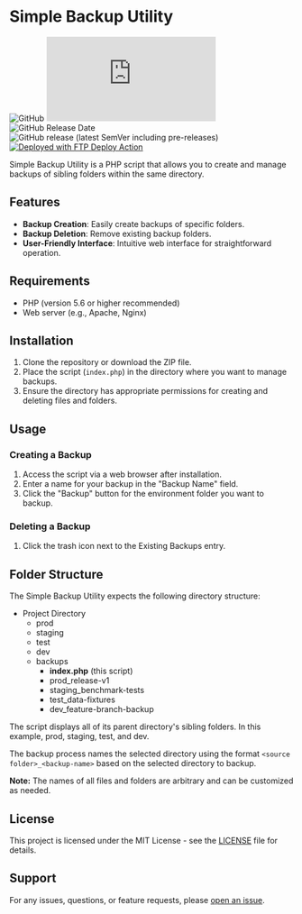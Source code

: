 # Simple Backup Utility
![GitHub](https://img.shields.io/github/license/dynamiccookies/Simple-Backup-Utility?style=for-the-badge "License")
![GitHub file size in bytes](https://img.shields.io/github/size/dynamiccookies/Simple-Backup-Utility/index.php?style=for-the-badge)
![GitHub Release Date](https://img.shields.io/github/release-date/dynamiccookies/Simple-Backup-Utility?style=for-the-badge "Release Date")
![GitHub release (latest SemVer including pre-releases)](https://img.shields.io/github/v/release/dynamiccookies/Simple-Backup-Utility?display_name=tag&include_prereleases&sort=semver&style=for-the-badge "Release Version")
[<img alt="Deployed with FTP Deploy Action" src="https://img.shields.io/badge/Deployed With-FTP DEPLOY ACTION-%3CCOLOR%3E?style=for-the-badge&color=0077b6">](https://github.com/SamKirkland/FTP-Deploy-Action)

Simple Backup Utility is a PHP script that allows you to create and manage backups of sibling folders within the same directory.

## Features

- **Backup Creation**: Easily create backups of specific folders.
- **Backup Deletion**: Remove existing backup folders.
- **User-Friendly Interface**: Intuitive web interface for straightforward operation.

## Requirements

- PHP (version 5.6 or higher recommended)
- Web server (e.g., Apache, Nginx)

## Installation

1. Clone the repository or download the ZIP file.
2. Place the script (`index.php`) in the directory where you want to manage backups.
3. Ensure the directory has appropriate permissions for creating and deleting files and folders.

## Usage

### Creating a Backup

1. Access the script via a web browser after installation.
2. Enter a name for your backup in the "Backup Name" field.
3. Click the "Backup" button for the environment folder you want to backup.

### Deleting a Backup

1. Click the trash icon next to the Existing Backups entry.


## Folder Structure

The Simple Backup Utility expects the following directory structure:
- Project Directory
  - prod
  - staging
  - test
  - dev
  - backups
    - **index.php** (this script)
    - prod_release-v1
    - staging_benchmark-tests
    - test_data-fixtures
    - dev_feature-branch-backup

The script displays all of its parent directory's sibling folders. In this example, prod, staging, test, and dev.

The backup process names the selected directory using the format `<source folder>_<backup-name>` based on the selected directory to backup.

**Note:** The names of all files and folders are arbitrary and can be customized as needed.


## License

This project is licensed under the MIT License - see the [LICENSE](LICENSE) file for details.

## Support

For any issues, questions, or feature requests, please [open an issue](https://github.com/dynamiccookies/Simple-Backup-Utility/issues).
